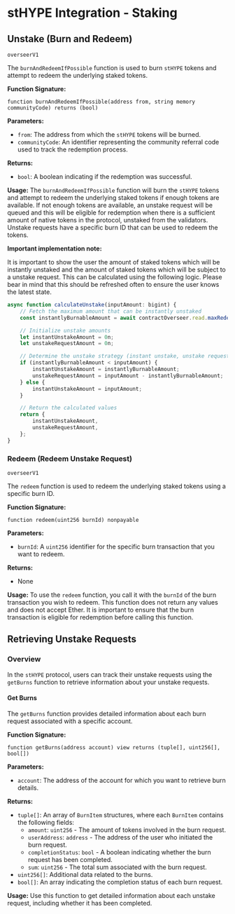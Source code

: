 # stHYPE Integration - Staking

## Unstake (Burn and Redeem)

`overseerV1`

The `burnAndRedeemIfPossible` function is used to burn `stHYPE` tokens and attempt to redeem the underlying staked tokens.

**Function Signature:**

```solidity
function burnAndRedeemIfPossible(address from, string memory communityCode) returns (bool)
```

**Parameters:**
- `from`: The address from which the `stHYPE` tokens will be burned.
- `communityCode`: An identifier representing the community referral code used to track the redemption process.

**Returns:**
- `bool`: A boolean indicating if the redemption was successful.

**Usage:**
The `burnAndRedeemIfPossible` function will burn the `stHYPE` tokens and attempt to redeem the underlying staked tokens if enough tokens are available. If not enough tokens are available, an unstake request will be queued and this will be eligible for redemption when there is a sufficient amount of native tokens in the protocol, unstaked from the validators. Unstake requests have a specific burn ID that can be used to redeem the tokens.

**Important implementation note:**

It is important to show the user the amount of staked tokens which will be instantly unstaked and the amount of staked tokens which will be subject to a unstake request. This can be calculated using the following logic. Please bear in mind that this should be refreshed often to ensure the user knows the latest state.

```javascript
async function calculateUnstake(inputAmount: bigint) {
    // Fetch the maximum amount that can be instantly unstaked
    const instantlyBurnableAmount = await contractOverseer.read.maxRedeemable();

    // Initialize unstake amounts
    let instantUnstakeAmount = 0n;
    let unstakeRequestAmount = 0n;

    // Determine the unstake strategy (instant unstake, unstake request or both)
    if (instantlyBurnableAmount < inputAmount) {
        instantUnstakeAmount = instantlyBurnableAmount;
        unstakeRequestAmount = inputAmount - instantlyBurnableAmount;
    } else {
        instantUnstakeAmount = inputAmount;
    }

    // Return the calculated values
    return {
        instantUnstakeAmount,
        unstakeRequestAmount,
    };
}
```

### Redeem (Redeem Unstake Request)

`overseerV1`

The `redeem` function is used to redeem the underlying staked tokens using a specific burn ID.

**Function Signature:**

```solidity
function redeem(uint256 burnId) nonpayable
```

**Parameters:**
- `burnId`: A `uint256` identifier for the specific burn transaction that you want to redeem.

**Returns:**
- None

**Usage:**
To use the `redeem` function, you call it with the `burnId` of the burn transaction you wish to redeem. This function does not return any values and does not accept Ether. It is important to ensure that the burn transaction is eligible for redemption before calling this function.

## Retrieving Unstake Requests

### Overview

In the `stHYPE` protocol, users can track their unstake requests using the `getBurns` function to retrieve information about your unstake requests.

#### Get Burns

The `getBurns` function provides detailed information about each burn request associated with a specific account.

**Function Signature:**

```solidity
function getBurns(address account) view returns (tuple[], uint256[], bool[])
```

**Parameters:**
- `account`: The address of the account for which you want to retrieve burn details.

**Returns:**
- `tuple[]`: An array of `BurnItem` structures, where each `BurnItem` contains the following fields:
  - `amount`: `uint256` - The amount of tokens involved in the burn request.
  - `userAddress`: `address` - The address of the user who initiated the burn request.
  - `completionStatus`: `bool` - A boolean indicating whether the burn request has been completed.
  - `sum`: `uint256` - The total sum associated with the burn request.
- `uint256[]`: Additional data related to the burns.
- `bool[]`: An array indicating the completion status of each burn request.

**Usage:**
Use this function to get detailed information about each unstake request, including whether it has been completed.

